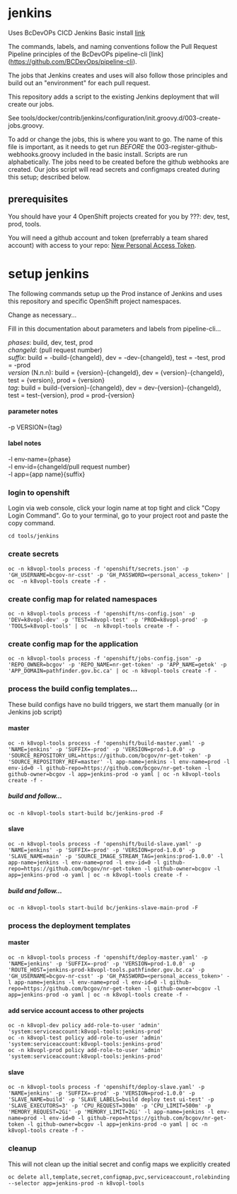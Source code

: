 # jenkins

Uses BcDevOPs CICD Jenkins Basic install  [link](https://github.com/BCDevOps/openshift-components/tree/cvarjao-update-jenkins-basic/cicd/jenkins-basic)  

The commands, labels, and naming conventions follow the Pull Request Pipeline principles of the BcDevOPs pipeline-cli [link] (https://github.com/BCDevOps/pipeline-cli).  

The jobs that Jenkins creates and uses will also follow those principles and build out an "environment" for each pull request.  

This repository adds a script to the existing Jenkins deployment that will create our jobs.  

See tools/docker/contrib/jenkins/configuration/init.groovy.d/003-create-jobs.groovy.  

To add or change the jobs, this is where you want to go.  The name of this file is important, as it needs to get run *BEFORE* the 003-register-github-webhooks.groovy included in the basic install.  Scripts are run alphabetically.  The jobs need to be created before the github webhooks are created.  Our jobs script will read secrets and configmaps created during this setup; described below.  

## prerequisites
You should have your 4 OpenShift projects created for you by ???: dev, test, prod, tools.

You will need a github account and token (preferrably a team shared account) with access to your repo: [New Personal Access Token](https://github.com/settings/tokens/new?scopes=repo,read:user,user:email,admin:repo_hook).



# setup jenkins

The following commands setup up the Prod instance of Jenkins and uses this repository and specific OpenShift project namespaces.  

Change as necessary...  

Fill in this documentation about parameters and labels from pipeline-cli...  

*phases*: build, dev, test, prod   
*changeId*: (pull request number)  
*suffix*: build = -build-{changeId}, dev = -dev-{changeId}, test = -test, prod = -prod  
*version* (N.n.n): build = {version}-{changeId}, dev = {version}-{changeId}, test = {version}, prod = {version}    
*tag*: build = build-{version}-{changeId}, dev = dev-{version}-{changeId}, test = test-{version}, prod = prod-{version}  

#### parameter notes
-p VERSION={tag}  
#### label notes
-l env-name={phase}  
-l env-id={changeId/pull request number}  
-l app={app name}{suffix}  

### login to openshift
Login via web console, click your login name at top tight and click "Copy Login Command".  Go to your terminal, go to your project root and paste the copy command.  

```
cd tools/jenkins
```
### create secrets

```
oc -n k8vopl-tools process -f 'openshift/secrets.json' -p 'GH_USERNAME=bcgov-nr-csst' -p 'GH_PASSWORD=<personal_access_token>' | oc  -n k8vopl-tools create -f -
```

### create config map for related namespaces

```
oc -n k8vopl-tools process -f 'openshift/ns-config.json' -p 'DEV=k8vopl-dev' -p 'TEST=k8vopl-test' -p 'PROD=k8vopl-prod' -p 'TOOLS=k8vopl-tools' | oc  -n k8vopl-tools create -f -
```

### create config map for the application

```
oc -n k8vopl-tools process -f 'openshift/jobs-config.json' -p 'REPO_OWNER=bcgov' -p 'REPO_NAME=nr-get-token' -p 'APP_NAME=getok' -p 'APP_DOMAIN=pathfinder.gov.bc.ca' | oc -n k8vopl-tools create -f -
```


### process the build config templates...

These build configs have no build triggers, we start them manually (or in Jenkins job script)  
#### master

```
oc -n k8vopl-tools process -f 'openshift/build-master.yaml' -p 'NAME=jenkins' -p 'SUFFIX=-prod' -p 'VERSION=prod-1.0.0' -p 'SOURCE_REPOSITORY_URL=https://github.com/bcgov/nr-get-token' -p 'SOURCE_REPOSITORY_REF=master' -l app-name=jenkins -l env-name=prod -l env-id=0 -l github-repo=https://github.com/bcgov/nr-get-token -l github-owner=bcgov -l app=jenkins-prod -o yaml | oc -n k8vopl-tools create -f -
```

##### build and follow...

```
oc -n k8vopl-tools start-build bc/jenkins-prod -F
```

#### slave

```
oc -n k8vopl-tools process -f 'openshift/build-slave.yaml' -p 'NAME=jenkins' -p 'SUFFIX=-prod' -p 'VERSION=prod-1.0.0' -p 'SLAVE_NAME=main' -p 'SOURCE_IMAGE_STREAM_TAG=jenkins:prod-1.0.0' -l app-name=jenkins -l env-name=prod -l env-id=0 -l github-repo=https://github.com/bcgov/nr-get-token -l github-owner=bcgov -l app=jenkins-prod -o yaml | oc -n k8vopl-tools create -f -
```

##### build and follow...

```
oc -n k8vopl-tools start-build bc/jenkins-slave-main-prod -F
```


### process the deployment templates

#### master

```
oc -n k8vopl-tools process -f 'openshift/deploy-master.yaml' -p 'NAME=jenkins' -p 'SUFFIX=-prod' -p 'VERSION=prod-1.0.0' -p 'ROUTE_HOST=jenkins-prod-k8vopl-tools.pathfinder.gov.bc.ca' -p 'GH_USERNAME=bcgov-nr-csst' -p 'GH_PASSWORD=<personal_access_token>' -l app-name=jenkins -l env-name=prod -l env-id=0 -l github-repo=https://github.com/bcgov/nr-get-token -l github-owner=bcgov -l app=jenkins-prod -o yaml | oc -n k8vopl-tools create -f -

```

#### add service account access to other projects

```
oc -n k8vopl-dev policy add-role-to-user 'admin' 'system:serviceaccount:k8vopl-tools:jenkins-prod'
oc -n k8vopl-test policy add-role-to-user 'admin' 'system:serviceaccount:k8vopl-tools:jenkins-prod'
oc -n k8vopl-prod policy add-role-to-user 'admin' 'system:serviceaccount:k8vopl-tools:jenkins-prod'
```

#### slave

```
oc -n k8vopl-tools process -f 'openshift/deploy-slave.yaml' -p 'NAME=jenkins' -p 'SUFFIX=-prod' -p 'VERSION=prod-1.0.0' -p 'SLAVE_NAME=build' -p 'SLAVE_LABELS=build deploy test ui-test' -p 'SLAVE_EXECUTORS=3' -p 'CPU_REQUEST=300m' -p 'CPU_LIMIT=500m' -p 'MEMORY_REQUEST=2Gi' -p 'MEMORY_LIMIT=2Gi' -l app-name=jenkins -l env-name=prod -l env-id=0 -l github-repo=https://github.com/bcgov/nr-get-token -l github-owner=bcgov -l app=jenkins-prod -o yaml | oc -n k8vopl-tools create -f -
```

### cleanup
This will not clean up the initial secret and config maps we explicitly created  

```
oc delete all,template,secret,configmap,pvc,serviceaccount,rolebinding --selector app=jenkins-prod -n k8vopl-tools
```

